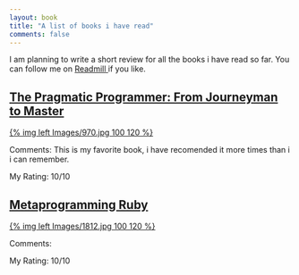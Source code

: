 ```yaml
---
layout: book
title: "A list of books i have read"
comments: false
---
```

I am planning to write a short review for all the books i have read so far.
You can follow me on [ Readmill ](http://readmill.com/georgebellos) if
you like.



## [ The Pragmatic Programmer: From Journeyman to Master ]( http://www.amazon.com/Pragmatic-Programmer-Journeyman-Master/dp/020161622X )

[{% img left Images/970.jpg 100 120 %}]( http://www.amazon.com/Pragmatic-Programmer-Journeyman-Master/dp/020161622X )

Comments: This is my favorite book, i have recomended it more times than i i can remember.

My Rating: 10/10


## [ Metaprogramming Ruby ]( http://www.amazon.com/Metaprogramming-Ruby-Paolo-Perrotta/dp/1934356476 )

[{% img left Images/1812.jpg 100 120 %}]( http://www.amazon.com/Metaprogramming-Ruby-Paolo-Perrotta/dp/1934356476 )

Comments: 

My Rating: 10/10


